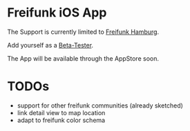 # Freifunk iOS App

The Support is currently limited to [Freifunk Hamburg]().

Add yourself as a [Beta-Tester](http://tflig.ht/18tV89i).

The App will be available through the AppStore soon.

# TODOs

* support for other freifunk communities (already sketched)
* link detail view to map location
* adapt to freifunk color schema
